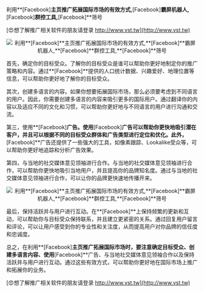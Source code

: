 利用**[Facebook]**主页推广拓展国际市场的有效方式,**[Facebook]**霸屏机器人,**[Facebook]**群控工具,**[Facebook]**筛号

[😍想了解推广相关软件的朋友请登录 http://www.vst.tw](http://www.vst.tw)

 <center><img src="https://vst.tw/MP4/tuiguang/png/3.png" alt="利用**[Facebook]**主页推广拓展国际市场的有效方式,**[Facebook]**霸屏机器人,**[Facebook]**群控工具,**[Facebook]**筛号"></center>

首先，确定你的目标受众。了解你的目标受众是谁可以帮助你更好地制定你的推广策略和内容。通过**[Facebook]**提供的人口统计数据、兴趣爱好、地理位置等信息，可以帮助你更好地了解你的目标受众。

其次，创建多语言的内容。如果你想要拓展国际市场，那么必须要考虑到不同语言的用户。因此，你需要创建多语言的内容来吸引更多的国际用户。通过翻译你的内容以及适应不同的文化和习惯，可以帮助你更好地与不同语言的用户进行沟通和交流。

第三，使用**[Facebook]**广告。使用**[Facebook]**广告可以帮助你更快地吸引潜在客户，并且可以根据不同的目标受众群体和广告类型进行定位和优化。此外，**[Facebook]**广告还提供了一些强大的工具，如像素跟踪、Lookalike受众等，可以帮助你更好地追踪和分析广告效果。

第四，与当地的社交媒体意见领袖进行合作。与当地的社交媒体意见领袖进行合作，可以帮助你更快地吸引当地用户，并且提高你的品牌知名度。通过与当地的社交媒体意见领袖进行合作，可以让你的品牌更快速地传播开来。

 <center><img src="https://vst.tw/MP4/tuiguang/png/2.png" alt="利用**[Facebook]**主页推广拓展国际市场的有效方式,**[Facebook]**霸屏机器人,**[Facebook]**群控工具,**[Facebook]**筛号"></center>

最后，保持活跃并与用户进行互动。在**[Facebook]**上保持频繁的更新和互动，可以帮助你与目标受众保持联系，并且建立更紧密的关系。通过回复用户留言和评论，可以让用户感受到你的专业性和关注度，从而提高用户对你品牌的信任度和忠诚度。

总之，在利用**[Facebook]**主页推广拓展国际市场时，要注意确定目标受众、创建多语言内容、使用**[Facebook]**广告、与当地社交媒体意见领袖合作以及保持活跃并与用户进行互动。通过这些有效方式，可以帮助你更好地在国际市场上推广和拓展你的业务。

[😍想了解推广相关软件的朋友请登录 http://www.vst.tw](http://www.vst.tw)



